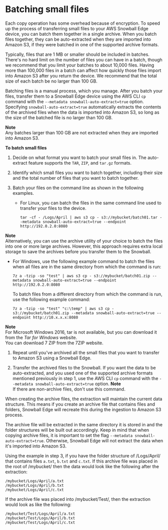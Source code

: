 # Batching small files<a name="batching-small-files"></a>

Each copy operation has some overhead because of encryption\. To speed up the process of transferring small files to your AWS Snowball Edge device, you can batch them together in a single archive\. When you batch files together, they can be auto\-extracted when they are imported into Amazon S3, if they were batched in one of the supported archive formats\.

Typically, files that are 1 MB or smaller should be included in batches\. There's no hard limit on the number of files you can have in a batch, though we recommend that you limit your batches to about 10,000 files\. Having more than 100,000 files in a batch can affect how quickly those files import into Amazon S3 after you return the device\. We recommend that the total size of each batch be no larger than 100 GB\.

Batching files is a manual process, which you manage\. After you batch your files, transfer them to a Snowball Edge device using the AWS CLI `cp` command with the `--metadata snowball-auto-extract=true` option\. Specifying `snowball-auto-extract=true` automatically extracts the contents of the archived files when the data is imported into Amazon S3, so long as the size of the batched file is no larger than 100 GB\.

**Note**  
Any batches larger than 100 GB are not extracted when they are imported into Amazon S3\.

**To batch small files**

1. Decide on what format you want to batch your small files in\. The auto\-extract feature supports the `TAR`, `ZIP`, and `tar.gz` formats\.

1. Identify which small files you want to batch together, including their size and the total number of files that you want to batch together\.

1. Batch your files on the command line as shown in the following examples\.
   + For Linux, you can batch the files in the same command line used to transfer your files to the device\. 

     ```
     tar -cf - /Logs/April | aws s3 cp - s3://mybucket/batch01.tar --metadata snowball-auto-extract=true --endpoint http://192.0.2.0:8080
     ```
**Note**  
Alternatively, you can use the archive utility of your choice to batch the files into one or more large archives\. However, this approach requires extra local storage to save the archives before you transfer them to the Snowball\.
   + For Windows, use the following example command to batch the files when all files are in the same directory from which the command is run:

     ```
     7z a -tzip -so "test" | aws s3 cp - s3://mybucket/batch01.zip --metadata snowball-auto-extract=true --endpoint http://192.0.2.0:8080
     ```

     To batch files from a different directory from which the command is run, use the following example command:

     ```
     7z a -tzip -so "test" "c:\temp" | aws s3 cp - s3://mybucket/batch01.zip --metadata snowball-auto-extract=true --endpoint http://10.x.x.x:8080
     ```
**Note**  
For Microsoft Windows 2016, tar is not available, but you can download it from the *Tar for Windows* website\.  
You can download 7 ZIP from the   7ZIP website\.

1. Repeat until you've archived all the small files that you want to transfer to Amazon S3 using a Snowball Edge\.

1. Transfer the archived files to the Snowball\. If you want the data to be auto\-extracted, and you used one of the supported archive formats mentioned previously in step 1, use the AWS CLI `cp` command with the `--metadata snowball-auto-extract=true` option\.
**Note**  
If there are non\-archive files, don't use this command\.

When creating the archive files, the extraction will maintain the current data structure\. This means if you create an archive file that contains files and folders, Snowball Edge will recreate this during the ingestion to Amazon S3 process\.

The archive file will be extracted in the same directory it is stored in and the folder structures will be built out accordingly\. Keep in mind that when copying archive files, it is important to set the flag `--metadata snowball-auto-extract=true`\. Otherwise, Snowball Edge will not extract the data when it's imported into Amazon S3\.

Using the example in step 3, if you have the folder structure of /Logs/April/ that contains files `a.txt`, `b.txt` and `c.txt`\. If this archive file was placed in the root of /mybucket/ then the data would look like the following after the extraction:

```
/mybucket/Logs/April/a.txt
/mybucket/Logs/April/b.txt
/mybucket/Logs/April/c.txt
```



If the archive file was placed into /mybucket/Test/, then the extraction would look as like the following:

```
/mybucket/Test/Logs/April/a.txt
/mybucket/Test/Logs/April/b.txt
/mybucket/Test/Logs/April/c.txt
```
